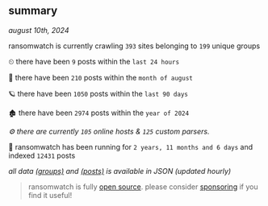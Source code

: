 
## summary
_august 10th, 2024_

ransomwatch is currently crawling `393` sites belonging to `199` unique groups

⏲ there have been `9` posts within the `last 24 hours`

🦈 there have been `210` posts within the `month of august`

🪐 there have been `1050` posts within the `last 90 days`

🏚 there have been `2974` posts within the `year of 2024`

_⚙️ there are currently `105` online hosts & `125` custom parsers._

🦕 ransomwatch has been running for `2 years, 11 months and 6 days` and indexed `12431` posts

_all data  [(groups)](http://ransomwhat.telemetry.ltd/groups) and [(posts)](http://ransomwhat.telemetry.ltd/posts) is available in JSON (updated hourly)_

> ransomwatch is fully [open source](https://github.com/joshhighet/ransomwatch#ransomwatch--). please consider [sponsoring](https://github.com/sponsors/joshhighet) if you find it useful!
